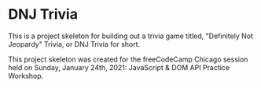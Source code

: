 # DNJ Trivia

This is a project skeleton for building out a trivia game titled, "Definitely Not Jeopardy" Trivia, or DNJ Trivia for short.

This project skeleton was created for the freeCodeCamp Chicago session held on Sunday, January 24th, 2021: JavaScript & DOM API Practice Workshop.
